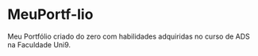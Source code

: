 # MeuPortf-lio
Meu Portfólio criado do zero com habilidades adquiridas no curso de ADS na Faculdade Uni9.
